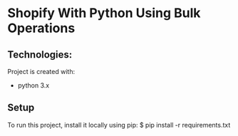 # Shopify With Python Using Bulk Operations

## Technologies:
Project is created with:
* python 3.x

## Setup
To run this project, install it locally using pip:
$ pip install -r requirements.txt